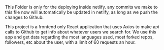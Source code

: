 This Folder is only for the deploying inside netlify. any commits we make to this file now will automatically be updated in netlify, as long as we push the changes to Github.

This project is a frontend only React application that uses Axios to make api calls to Github to get info about whatever users we search for. We use this app and get data regarding the most languages used, most forked repos, followers, etc about the user, with a limit of 60 requests an hour.
